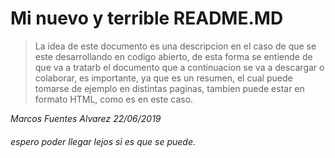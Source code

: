 # Mi nuevo y terrible README.MD

> La idea de este documento es una descripcion en el caso de que se este desarrollando en codigo abierto, de esta forma se entiende de que va a tratarb el documento que a continuacion se va a descargar o colaborar,  es importante, ya que es un resumen, el cual puede tomarse de ejemplo en distintas paginas, tambien puede estar en formato HTML, como es en este caso.



*Marcos Fuentes Alvarez
22/06/2019*

###### espero poder llegar lejos si es que se puede.